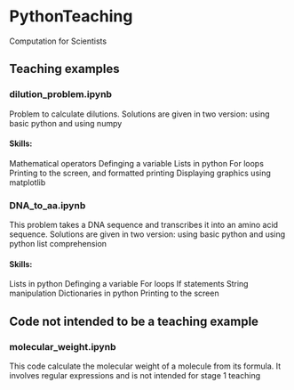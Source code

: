 # PythonTeaching
Computation for Scientists

## Teaching examples

### dilution_problem.ipynb
Problem to calculate dilutions.
Solutions are given in two version: using basic python and using numpy

#### Skills:
Mathematical operators
Definging a variable
Lists in python
For loops
Printing to the screen, and formatted printing
Displaying graphics using matplotlib


### DNA_to_aa.ipynb
This problem takes a DNA sequence and transcribes it into an amino acid sequence.
Solutions are given in two version: using basic python and using python list comprehension

#### Skills:
Lists in python
Definging a variable
For loops
If statements
String manipulation
Dictionaries in python
Printing to the screen




## Code not intended to be a teaching example

### molecular_weight.ipynb

This code calculate the molecular weight of a molecule from its formula.
It involves regular expressions and is not intended for stage 1 teaching
